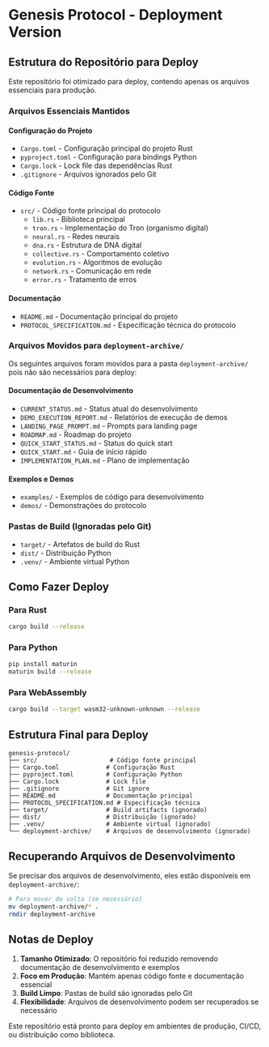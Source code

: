 # Genesis Protocol - Deployment Version

## Estrutura do Repositório para Deploy

Este repositório foi otimizado para deploy, contendo apenas os arquivos essenciais para produção.

### Arquivos Essenciais Mantidos

#### Configuração do Projeto
- `Cargo.toml` - Configuração principal do projeto Rust
- `pyproject.toml` - Configuração para bindings Python
- `Cargo.lock` - Lock file das dependências Rust
- `.gitignore` - Arquivos ignorados pelo Git

#### Código Fonte
- `src/` - Código fonte principal do protocolo
  - `lib.rs` - Biblioteca principal
  - `tron.rs` - Implementação do Tron (organismo digital)
  - `neural.rs` - Redes neurais
  - `dna.rs` - Estrutura de DNA digital
  - `collective.rs` - Comportamento coletivo
  - `evolution.rs` - Algoritmos de evolução
  - `network.rs` - Comunicação em rede
  - `error.rs` - Tratamento de erros

#### Documentação
- `README.md` - Documentação principal do projeto
- `PROTOCOL_SPECIFICATION.md` - Especificação técnica do protocolo

### Arquivos Movidos para `deployment-archive/`

Os seguintes arquivos foram movidos para a pasta `deployment-archive/` pois não são necessários para deploy:

#### Documentação de Desenvolvimento
- `CURRENT_STATUS.md` - Status atual do desenvolvimento
- `DEMO_EXECUTION_REPORT.md` - Relatórios de execução de demos
- `LANDING_PAGE_PROMPT.md` - Prompts para landing page
- `ROADMAP.md` - Roadmap do projeto
- `QUICK_START_STATUS.md` - Status do quick start
- `QUICK_START.md` - Guia de início rápido
- `IMPLEMENTATION_PLAN.md` - Plano de implementação

#### Exemplos e Demos
- `examples/` - Exemplos de código para desenvolvimento
- `demos/` - Demonstrações do protocolo

### Pastas de Build (Ignoradas pelo Git)
- `target/` - Artefatos de build do Rust
- `dist/` - Distribuição Python
- `.venv/` - Ambiente virtual Python

## Como Fazer Deploy

### Para Rust
```bash
cargo build --release
```

### Para Python
```bash
pip install maturin
maturin build --release
```

### Para WebAssembly
```bash
cargo build --target wasm32-unknown-unknown --release
```

## Estrutura Final para Deploy

```
genesis-protocol/
├── src/                    # Código fonte principal
├── Cargo.toml             # Configuração Rust
├── pyproject.toml         # Configuração Python
├── Cargo.lock             # Lock file
├── .gitignore             # Git ignore
├── README.md              # Documentação principal
├── PROTOCOL_SPECIFICATION.md # Especificação técnica
├── target/                # Build artifacts (ignorado)
├── dist/                  # Distribuição (ignorado)
├── .venv/                 # Ambiente virtual (ignorado)
└── deployment-archive/    # Arquivos de desenvolvimento (ignorado)
```

## Recuperando Arquivos de Desenvolvimento

Se precisar dos arquivos de desenvolvimento, eles estão disponíveis em `deployment-archive/`:

```bash
# Para mover de volta (se necessário)
mv deployment-archive/* .
rmdir deployment-archive
```

## Notas de Deploy

1. **Tamanho Otimizado**: O repositório foi reduzido removendo documentação de desenvolvimento e exemplos
2. **Foco em Produção**: Mantém apenas código fonte e documentação essencial
3. **Build Limpo**: Pastas de build são ignoradas pelo Git
4. **Flexibilidade**: Arquivos de desenvolvimento podem ser recuperados se necessário

Este repositório está pronto para deploy em ambientes de produção, CI/CD, ou distribuição como biblioteca. 